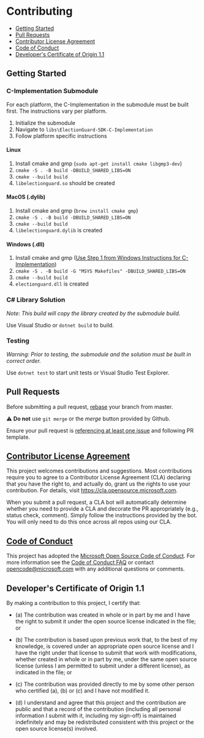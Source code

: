 # Contributing

* [Getting Started](#getting-started)
* [Pull Requests](#pull-requests)
* [Contributor License Agreement](#contributor-license-agreement)
* [Code of Conduct](#code-of-conduct)
* [Developer's Certificate of Origin 1.1](#developers-certificate-of-origin-11)


## Getting Started

### C-Implementation Submodule
For each platform, the C-Implementation in the submodule must be built first.
The instructions vary per platform.

1. Initialize the submodule
2. Navigate to `libs\ElectionGuard-SDK-C-Implementation`
3. Follow platform specific instructions

#### Linux

1. Install cmake and gmp (`sudo apt-get install cmake libgmp3-dev`)
2. `cmake -S . -B build -DBUILD_SHARED_LIBS=ON`
3. `cmake --build build`
4. `libelectionguard.so` should be created

#### MacOS (.dylib)

1. Install cmake and gmp (`brew install cmake gmp`)
2. `cmake -S . -B build -DBUILD_SHARED_LIBS=ON`
3. `cmake --build build`
4. `libelectionguard.dylib` is created

#### Windows (.dll)

1. Install cmake and gmp ([Use Step 1 from Windows Instructions for C-Implementation](https://github.com/microsoft/ElectionGuard-SDK-C-Implementation/blob/master/README-windows.md))
2. `cmake -S . -B build -G "MSYS Makefiles" -DBUILD_SHARED_LIBS=ON`
3. `cmake --build build`
4. `electionguard.dll` is created

### C# Library Solution
_Note: This build will copy the library created by the submodule build._

Use Visual Studio or `dotnet build` to build.


### Testing

_Warning: Prior to testing, the submodule and the solution must be built in correct order._

Use `dotnet test` to start unit tests or Visual Studio Test Explorer.

## Pull Requests

Before submitting a pull request, [rebase](https://www.atlassian.com/git/tutorials/merging-vs-rebasing) your branch from master. 

⚠ **Do not** use ``git merge`` or the *merge* button provided by Github.

Ensure your pull request is [referencing at least one issue](https://help.github.com/en/github/managing-your-work-on-github/closing-issues-using-keywords) and following PR template.

## [Contributor License Agreement](https://cla.opensource.microsoft.com)

This project welcomes contributions and suggestions.  Most contributions require you to agree to a
Contributor License Agreement (CLA) declaring that you have the right to, and actually do, grant us
the rights to use your contribution. For details, visit https://cla.opensource.microsoft.com.

When you submit a pull request, a CLA bot will automatically determine whether you need to provide
a CLA and decorate the PR appropriately (e.g., status check, comment). Simply follow the instructions
provided by the bot. You will only need to do this once across all repos using our CLA.

## [Code of Conduct](CODE_OF_CONDUCT.md)

This project has adopted the [Microsoft Open Source Code of Conduct](https://opensource.microsoft.com/codeofconduct/).
For more information see the [Code of Conduct FAQ](https://opensource.microsoft.com/codeofconduct/faq/) or
contact [opencode@microsoft.com](mailto:opencode@microsoft.com) with any additional questions or comments.

## Developer's Certificate of Origin 1.1

By making a contribution to this project, I certify that:

* (a) The contribution was created in whole or in part by me and I
  have the right to submit it under the open source license
  indicated in the file; or

* (b) The contribution is based upon previous work that, to the best
  of my knowledge, is covered under an appropriate open source
  license and I have the right under that license to submit that
  work with modifications, whether created in whole or in part
  by me, under the same open source license (unless I am
  permitted to submit under a different license), as indicated
  in the file; or

* (c) The contribution was provided directly to me by some other
  person who certified (a), (b) or (c) and I have not modified
  it.

* (d) I understand and agree that this project and the contribution
  are public and that a record of the contribution (including all
  personal information I submit with it, including my sign-off) is
  maintained indefinitely and may be redistributed consistent with
  this project or the open source license(s) involved.